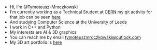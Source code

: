 - Hi, I’m @Tymoteusz-Mroczkowski
- I'm currently working as a Technical Student at [CERN](https://cern.ch) my git activity for that job can be seen [here](https://gitlab.cern.ch/tmroczko)
- And studying Computer Science at the University of Leeds
- I work in C++ and Python
- My interests are AI & 3D graphics
- You can reach me by email tymoteuszmroczkowski@outlook.com
- My 3D art portfolio is [here](https://tymen.artstation.com/)

<!---
Tymoteusz-Mroczkowski/Tymoteusz-Mroczkowski is a ✨ special ✨ repository because its `README.md` (this file) appears on your GitHub profile.
You can click the Preview link to take a look at your changes.
--->
